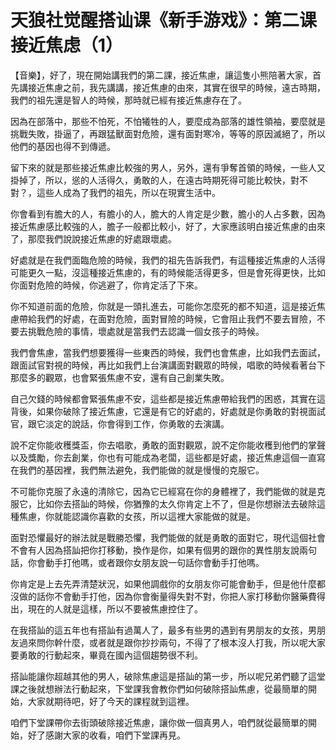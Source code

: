 # 天狼社觉醒搭讪课《新手游戏》：第二课接近焦虑（1）

【音樂】，好了，現在開始講我們的第二課，接近焦慮，讓這隻小熊陪著大家，首先講接近焦慮之前，我先講講，接近焦慮的由來，其實在很早的時候，遠古時期，我們的祖先還是智人的時候，那時就已經有接近焦慮存在了。

因為在部落中，那些不怕死，不怕犧牲的人，要麼成為部落的雄性領袖，要麼就是挑戰失敗，掛逼了，再跟猛獸面對危險，還有面對寒冷，等等的原因滅絕了，所以他們的基因也得不到傳遞。

留下來的就是那些接近焦慮比較強的男人，另外，還有爭奪首領的時候，一些人又掛掉了，所以，慫的人活得久，勇敢的人，在遠古時期死得可能比較快，對不對？，這些人成為了我們的祖先，所以在現實生活中。

你會看到有膽大的人，有膽小的人，膽大的人肯定是少數，膽小的人占多數，因為接近焦慮感比較強的人，膽子一般都比較小，好了，大家應該明白接近焦慮的由來了，那麼我們說說接近焦慮的好處跟壞處。

好處就是在我們面臨危險的時候，我們的祖先告訴我們，有這種接近焦慮的人活得可能更久一點，沒這種接近焦慮的，有的時候能活得更多，但是會死得更快，比如你面對危險的時候，你逃避了，你肯定活了下來。

你不知道前面的危險，你就是一頭扎進去，可能你怎麼死的都不知道，這是接近焦慮帶給我們的好處，在面對危險，面對冒險的時候，它會阻止我們不要去冒險，不要去挑戰危險的事情，壞處就是當我們去認識一個女孩子的時候。

我們會焦慮，當我們想要獲得一些東西的時候，我們也會焦慮，比如我們去面試，跟面試官對視的時候，再比如我們上台演講面對觀眾的時候，唱歌的時候看著台下那麼多的觀眾，也會緊張焦慮不安，還有自己創業失敗。

自己欠錢的時候都會緊張焦慮不安，這些都是接近焦慮帶給我們的困惑，其實在這背後，如果你破除了接近焦慮，它還是有它的好處的，好處就是你勇敢的對視面試官，跟它淡定的說話，你會得到工作，你勇敢的去演講。

說不定你能收穫獎盃，你去唱歌，勇敢的面對觀眾，說不定你能收穫到他們的掌聲以及獎勵，你去創業，你也有可能成為老闆，這些都是好處，接近焦慮這個一直寫在我們的基因裡，我們無法避免，我們能做的就是慢慢的克服它。

不可能你克服了永遠的清除它，因為它已經寫在你的身體裡了，我們能做的就是克服它，比如你去搭訕的時候，你猶豫的太久你肯定上不了，但是你想辦法去破除這種焦慮，你就能認識你喜歡的女孩，所以這裡大家能做的就是。

面對恐懼最好的辦法就是戰勝恐懼，我們能做的就是勇敢的面對它，現代這個社會不會有人因為搭訕把你打移動，換作是你，如果有個男的跟你的異性朋友說兩句話，你會動手打他嗎，或者跟你女朋友說一句話你會動手打他嗎。

你肯定是上去先弄清楚狀況，如果他調戲你的女朋友你可能會動手，但是他什麼都沒做的話你不會動手打他，因為你會衡量得失對不對，你把人家打移動你醫藥費得出，現在的人就是這樣，所以不要被焦慮控住了。

在我搭訕的這五年也有搭訕有過萬人了，最多有些男的遇到有男朋友的女孩，男朋友過來問你幹什麼，或者就是跟你抄抄兩句，不得了了根本沒人打我，所以呢大家要勇敢的行動起來，畢竟在國內這個趨勢很不利。

搭訕能讓你超越其他的男人，破除焦慮這是搭訕的第一步，所以呢兄弟們聽了這堂課之後就想辦法行動起來，下堂課我會教你們如何破除搭訕焦慮，從最簡單的開始，大家就期待吧，好了今天的課程就到這裡。

咱們下堂課帶你去街頭破除接近焦慮，讓你做一個真男人，咱們就從最簡單的開始，好了感謝大家的收看，咱們下堂課再見。